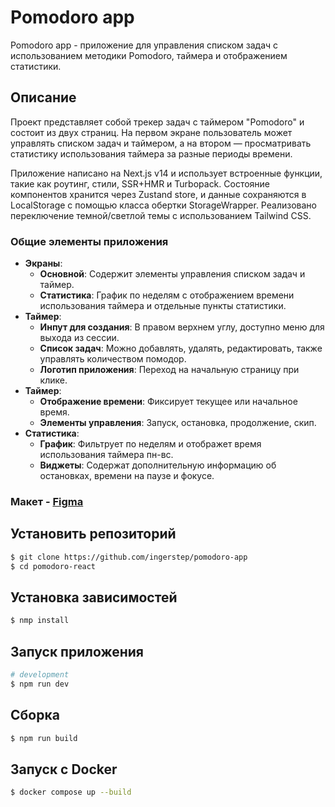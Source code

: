 # Pomodoro app

Pomodoro app - приложение для управления списком задач с использованием методики Pomodoro, таймера и отображением статистики.

## Описание

Проект представляет собой трекер задач с таймером "Pomodoro" и состоит из двух страниц. На первом экране пользователь может управлять списком задач и таймером, а на втором — просматривать статистику использования таймера за разные периоды времени.

Приложение написано на Next.js v14 и использует встроенные функции, такие как роутинг, стили, SSR+HMR и Turbopack. Состояние компонентов хранится через Zustand store, и данные сохраняются в LocalStorage с помощью класса обертки StorageWrapper. Реализовано переключение темной/светлой темы с использованием Tailwind CSS.

### Общие элементы приложения

- **Экраны**:
  - **Основной**: Содержит элементы управления списком задач и таймер.
  - **Статистика**: График по неделям с отображением времени использования таймера и отдельные пункты статистики.
- **Таймер**:
  - **Инпут для создания**: В правом верхнем углу, доступно меню для выхода из сессии.
  - **Список задач**: Можно добавлять, удалять, редактировать, также управлять количеством помодор.
  - **Логотип приложения**: Переход на начальную страницу при клике.
- **Таймер**:
  - **Отображение времени**: Фиксирует текущее или начальное время.
  - **Элементы управления**: Запуск, остановка, продолжение, скип.
- **Статистика**:
  - **График**: Фильтрует по неделям и отображет время использования таймера пн-вс.
  - **Виджеты**: Содержат дополнительную информацию об остановках, времени на паузе и фокусе.

### Макет - [Figma](https://www.figma.com/design/4gQfoY8SSFlhh8E8zWvkup/Pomodoro?node-id=0-1&node-type=canvas&t=8hHOGiUttvlpcSjr-0)

## Установить репозиторий

```bash
$ git clone https://github.com/ingerstep/pomodoro-app
$ cd pomodoro-react
```

## Установка зависимостей

```bash
$ nmp install
```

## Запуск приложения

```bash
# development
$ npm run dev
```

## Cборка

```bash
$ npm run build
```

## Запуск c Docker

```bash
$ docker compose up --build
```

